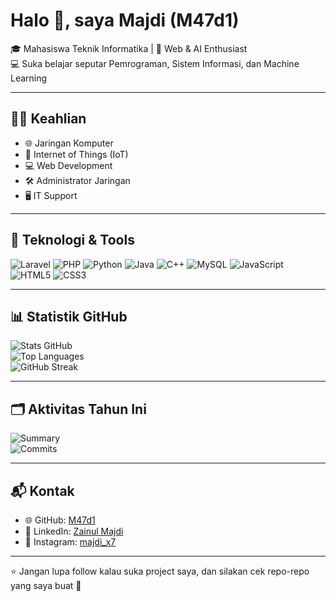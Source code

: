# Halo 👋, saya Majdi (M47d1)

🎓 Mahasiswa Teknik Informatika | 🚀 Web & AI Enthusiast  
💻 Suka belajar seputar Pemrograman, Sistem Informasi, dan Machine Learning  

---

## 🧑‍💻 Keahlian
- 🌐 Jaringan Komputer  
- 📡 Internet of Things (IoT)  
- 💻 Web Development  
- 🛠️ Administrator Jaringan  
- 🖥️ IT Support  

---

## 🔧 Teknologi & Tools  
![Laravel](https://img.shields.io/badge/-Laravel-red?logo=laravel&logoColor=white)
![PHP](https://img.shields.io/badge/-PHP-777BB4?logo=php&logoColor=white)
![Python](https://img.shields.io/badge/-Python-3776AB?logo=python&logoColor=white)
![Java](https://img.shields.io/badge/-Java-orange?logo=java&logoColor=white)
![C++](https://img.shields.io/badge/-C++-00599C?logo=cplusplus&logoColor=white)
![MySQL](https://img.shields.io/badge/-MySQL-4479A1?logo=mysql&logoColor=white)
![JavaScript](https://img.shields.io/badge/-JavaScript-F7DF1E?logo=javascript&logoColor=black)
![HTML5](https://img.shields.io/badge/-HTML5-E34F26?logo=html5&logoColor=white)
![CSS3](https://img.shields.io/badge/-CSS3-1572B6?logo=css3&logoColor=white)

---

## 📊 Statistik GitHub
![Stats GitHub](https://github-readme-stats.vercel.app/api?username=M47d1&show_icons=true&theme=radical)  
![Top Languages](https://github-readme-stats.vercel.app/api/top-langs/?username=M47d1&layout=compact&theme=radical)  
![GitHub Streak](https://github-readme-streak-stats.herokuapp.com/?user=M47d1&theme=radical)  

---

## 🗂️ Aktivitas Tahun Ini
![Summary](https://github-profile-summary-cards.vercel.app/api/cards/profile-details?username=M47d1&theme=radical)  
![Commits](https://github-profile-summary-cards.vercel.app/api/cards/productive-time?username=M47d1&theme=radical&utcOffset=8)  

---

## 📬 Kontak  
- 🌐 GitHub: [M47d1](https://github.com/M47d1)  
- 💼 LinkedIn: [Zainul Majdi](https://www.linkedin.com/in/zainul-majdi-184500315/)  
- 📸 Instagram: [majdi_x7](https://www.instagram.com/majdi_x7/)  

---

⭐ Jangan lupa follow kalau suka project saya, dan silakan cek repo-repo yang saya buat 🙌
